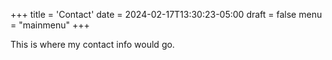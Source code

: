 +++
title = 'Contact'
date = 2024-02-17T13:30:23-05:00
draft = false
menu = "mainmenu"
+++

This is where my contact info would go.

